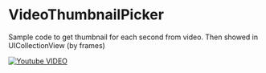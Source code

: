 # VideoThumbnailPicker
Sample code to get thumbnail for each second from video. Then showed in UICollectionView (by frames)

[![Youtube VIDEO](http://img.youtube.com/vi/ucilS_LzPNA/0.jpg)](http://www.youtube.com/watch?v=ucilS_LzPNA "VideoThumbObjC
")
